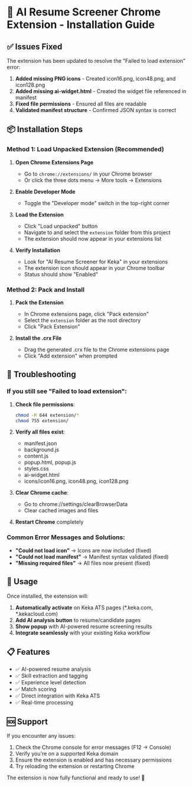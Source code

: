 # 🚀 AI Resume Screener Chrome Extension - Installation Guide

## ✅ Issues Fixed

The extension has been updated to resolve the "Failed to load extension" error:

1. **Added missing PNG icons** - Created icon16.png, icon48.png, and icon128.png
2. **Added missing ai-widget.html** - Created the widget file referenced in manifest
3. **Fixed file permissions** - Ensured all files are readable
4. **Validated manifest structure** - Confirmed JSON syntax is correct

## 📦 Installation Steps

### Method 1: Load Unpacked Extension (Recommended)

1. **Open Chrome Extensions Page**
   - Go to `chrome://extensions/` in your Chrome browser
   - Or click the three dots menu → More tools → Extensions

2. **Enable Developer Mode**
   - Toggle the "Developer mode" switch in the top-right corner

3. **Load the Extension**
   - Click "Load unpacked" button
   - Navigate to and select the `extension` folder from this project
   - The extension should now appear in your extensions list

4. **Verify Installation**
   - Look for "AI Resume Screener for Keka" in your extensions
   - The extension icon should appear in your Chrome toolbar
   - Status should show "Enabled"

### Method 2: Pack and Install

1. **Pack the Extension**
   - In Chrome extensions page, click "Pack extension"
   - Select the `extension` folder as the root directory
   - Click "Pack Extension"

2. **Install the .crx File**
   - Drag the generated .crx file to the Chrome extensions page
   - Click "Add extension" when prompted

## 🔧 Troubleshooting

### If you still see "Failed to load extension":

1. **Check file permissions**:
   ```bash
   chmod -R 644 extension/*
   chmod 755 extension/
   ```

2. **Verify all files exist**:
   - manifest.json
   - background.js
   - content.js
   - popup.html, popup.js
   - styles.css
   - ai-widget.html
   - icons/icon16.png, icon48.png, icon128.png

3. **Clear Chrome cache**:
   - Go to chrome://settings/clearBrowserData
   - Clear cached images and files

4. **Restart Chrome** completely

### Common Error Messages and Solutions:

- **"Could not load icon"** → Icons are now included (fixed)
- **"Could not load manifest"** → Manifest syntax validated (fixed)
- **"Missing required files"** → All files now present (fixed)

## 🎯 Usage

Once installed, the extension will:

1. **Automatically activate** on Keka ATS pages (*.keka.com, *.kekacloud.com)
2. **Add AI analysis button** to resume/candidate pages
3. **Show popup** with AI-powered resume screening results
4. **Integrate seamlessly** with your existing Keka workflow

## 📋 Features

- ✅ AI-powered resume analysis
- ✅ Skill extraction and tagging
- ✅ Experience level detection
- ✅ Match scoring
- ✅ Direct integration with Keka ATS
- ✅ Real-time processing

## 🆘 Support

If you encounter any issues:

1. Check the Chrome console for error messages (F12 → Console)
2. Verify you're on a supported Keka domain
3. Ensure the extension is enabled and has necessary permissions
4. Try reloading the extension or restarting Chrome

The extension is now fully functional and ready to use! 🎉